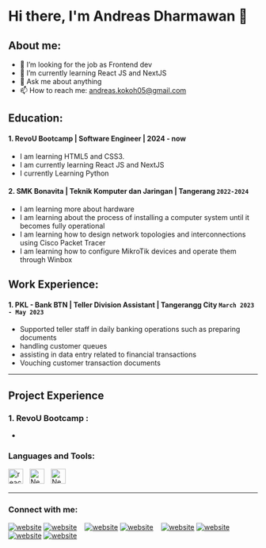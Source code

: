 # Hi there, I'm Andreas Dharmawan 👋
## About me:
- 🔭 I’m looking for the job as Frontend dev
- 🌱 I’m currently learning React JS and NextJS
- 💬 Ask me about anything
- 📫 How to reach me: andreas.kokoh05@gmail.com

## Education:

#### 1. RevoU Bootcamp | Software Engineer | 2024 - now
   - I am learning HTML5 and CSS3.
   - I am currently learning React JS and NextJS
   - I currently Learning Python 
 #### 2. SMK Bonavita | Teknik Komputer dan Jaringan | Tangerang `2022-2024`
   - I am learning more about hardware
   - I am learning about the process of installing a computer system until it becomes fully operational
   - I am learning how to design network topologies and interconnections using Cisco Packet Tracer
   - I am learning how to configure MikroTik devices and operate them through Winbox

## Work Experience:
#### 1. PKL - Bank BTN |  Teller Division Assistant | Tangerangg City `March 2023 - May 2023`
   - Supported teller staff in daily banking operations such as preparing documents
   -  handling customer queues
   -  assisting in data entry related to financial transactions
   -  Vouching customer transaction documents
  
---

## Project Experience
### 1. RevoU Bootcamp :
  - 

### Languages and Tools:
[<img align="left" alt="react" width="30px" src="https://upload.wikimedia.org/wikipedia/commons/thumb/a/a7/React-icon.svg/640px-React-icon.svg.png" style="padding-right:10px;" />][webdev]
[<img align="left" alt="NextJS" width="30px" src="https://logowik.com/content/uploads/images/nextjs2106.logowik.com.webp" style="padding-right:10px;" />][webdev]
[<img align="left" alt="NextJS" width="30px" src="https://upload.wikimedia.org/wikipedia/commons/thumb/9/9a/Visual_Studio_Code_1.35_icon.svg/640px-Visual_Studio_Code_1.35_icon.svg.png" style="padding-right:10px;" />][webdev]



<br />
<br />

---
### Connect with me:

[![website](./img/youtube-light.svg)](https://www.youtube.com/channel/UC22xix7qvwpYWnSQ5QEYtAQ#gh-light-mode-only)
[![website](./img/youtube-dark.svg)](https://www.youtube.com/channel/UC22xix7qvwpYWnSQ5QEYtAQ#gh-dark-mode-only)
&nbsp;&nbsp;
[![website](./img/twitter-light.svg)](https://twitter.com/vincentwwidyan#gh-light-mode-only)
[![website](./img/twitter-dark.svg)](https://twitter.com/vincentwwidyan#gh-dark-mode-only)
&nbsp;&nbsp;
[![website](./img/linkedin-light.svg)](https://www.linkedin.com/in/vincentwidyan#gh-light-mode-only)
[![website](./img/linkedin-dark.svg)](https://www.linkedin.com/in/vincentwidyan#gh-dark-mode-only)
&nbsp;&nbsp;
[![website](./img/instagram-light.svg)](https://instagram.com/vincentwwidyan#gh-light-mode-only)
[![website](./img/instagram-dark.svg)](https://instagram.com/vincentwwidyan#gh-dark-mode-only)



[webdev]: https://github.com/vincentwidyan/vincentwidyan

